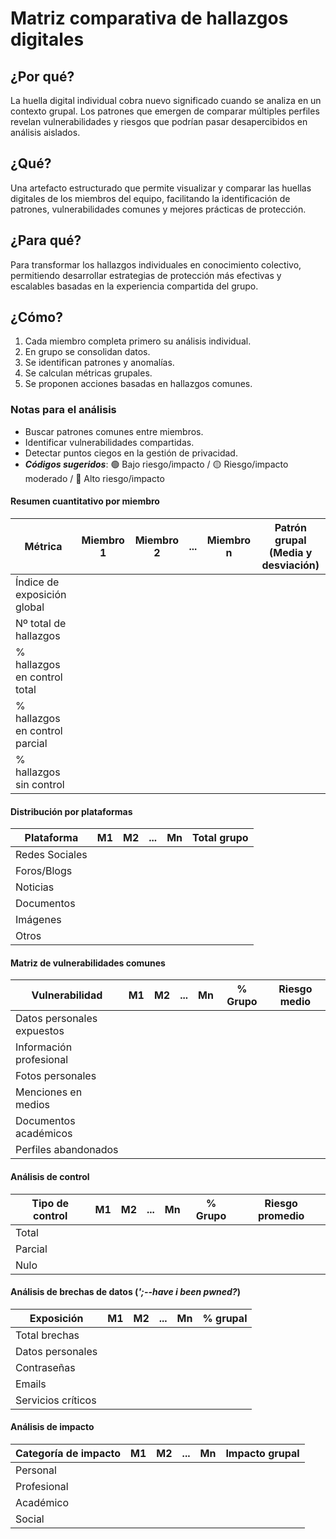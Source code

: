 # Matriz comparativa de hallazgos digitales

## ¿Por qué?

La huella digital individual cobra nuevo significado cuando se analiza en un contexto grupal. Los patrones que emergen de comparar múltiples perfiles revelan vulnerabilidades y riesgos que podrían pasar desapercibidos en análisis aislados.

## ¿Qué?

Una artefacto estructurado que permite visualizar y comparar las huellas digitales de los miembros del equipo, facilitando la identificación de patrones, vulnerabilidades comunes y mejores prácticas de protección.

## ¿Para qué?

Para transformar los hallazgos individuales en conocimiento colectivo, permitiendo desarrollar estrategias de protección más efectivas y escalables basadas en la experiencia compartida del grupo.

## ¿Cómo?

1. Cada miembro completa primero su análisis individual.
1. En grupo se consolidan datos.
1. Se identifican patrones y anomalías.
1. Se calculan métricas grupales.
1. Se proponen acciones basadas en hallazgos comunes.

### Notas para el análisis

- Buscar patrones comunes entre miembros.
- Identificar vulnerabilidades compartidas.
- Detectar puntos ciegos en la gestión de privacidad.
- ***Códigos sugeridos***: 🟢 Bajo riesgo/impacto / 🟡 Riesgo/impacto moderado / 🔴 Alto riesgo/impacto


#### Resumen cuantitativo por miembro

<div align=center>

|Métrica|Miembro 1|Miembro 2|...|Miembro n|Patrón grupal<br>(Media y desviación)|
|-|-|-|-|-|-|
|Índice de exposición global|
|Nº total de hallazgos|
|% hallazgos en control total|
|% hallazgos en control parcial|
|% hallazgos sin control|

</div>

#### Distribución por plataformas

<div align=center>

|Plataforma|M1|M2|...|Mn|Total grupo|
|-|-|-|-|-|-|
|Redes Sociales|
|Foros/Blogs|
|Noticias|
|Documentos|
|Imágenes|
|Otros|

</div>

#### Matriz de vulnerabilidades comunes

<div align=center>

|Vulnerabilidad|M1|M2|...|Mn|% Grupo|Riesgo medio|
|-|-|-|-|-|-|-|
|Datos personales expuestos| | | | | | |
|Información profesional| | | | | | |
|Fotos personales| | | | | | |
|Menciones en medios| | | | | | |
|Documentos académicos| | | | | | |
|Perfiles abandonados| | | | | | |

</div>

#### Análisis de control

<div align=center>

|Tipo de control|M1|M2|...|Mn|% Grupo|Riesgo promedio|
|-|-|-|-|-|-|-|
|Total| | | | |
|Parcial| | | | |
|Nulo| | | | |

</div>

#### Análisis de brechas de datos (*';--have i been pwned?*)

<div align=center>

|Exposición|M1|M2|...|Mn|% grupal|
|-|-|-|-|-|-|
|Total brechas|
|Datos personales|
|Contraseñas|
|Emails|
|Servicios críticos|

</div>

#### Análisis de impacto

<div align=center>

|Categoría de impacto|M1|M2|...|Mn|Impacto grupal|
|-|-|-|-|-|-|
|Personal| | | | | |
|Profesional| | | | | |
|Académico| | | | | |
|Social| | | | | |

</div>
